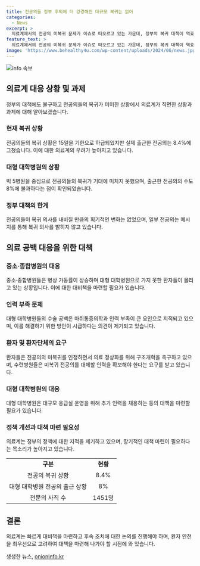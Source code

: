 ```yaml
---
title: 전공의들 정부 후퇴에 더 강경해진 대규모 복귀는 없어
categories:
  - News
excerpt: >
  의료계에서의 전공의 미복귀 문제가 이슈로 떠오르고 있는 가운데, 정부의 복귀 대책이 역효과를 낳고 있다는 평가가 나온다. 환자 곁을 떠난 전공의들의 복귀율이 낮아, 대형 대학병원의 진료 차질이 계속되고 있다. 복지부 장관은 복귀 의사를 밝힌 전공의가 많지 않다고 언급했으며, 중소·종합병원들은 대응력을 강화하고 대학병원 간호인력 활용을 확대해야 한다는 지적이 나왔다. 한국환자단체연합회는 구조개혁을 촉구했다. 전공의 복귀를 위한 정부 대책이 관련 이해관계자들과의 강력한 대립을 불러일으키고 있다.
feature_text: >
  의료계에서의 전공의 미복귀 문제가 이슈로 떠오르고 있는 가운데, 정부의 복귀 대책이 역효과를 낳고 있다는 평가가 나온다. 환자 곁을 떠난 전공의들의 복귀율이 낮아, 대형 대학병원의 진료 차질이 계속되고 있다. 복지부 장관은 복귀 의사를 밝힌 전공의가 많지 않다고 언급했으며, 중소·종합병원들은 대응력을 강화하고 대학병원 간호인력 활용을 확대해야 한다는 지적이 나왔다. 한국환자단체연합회는 구조개혁을 촉구했다. 전공의 복귀를 위한 정부 대책이 관련 이해관계자들과의 강력한 대립을 불러일으키고 있다.
image: 'https://www.behealthy4u.com/wp-content/uploads/2024/06/news.jpg'
---
```


<p><img src="https://www.behealthy4u.com/wp-content/uploads/2024/06/news.jpg" alt="info 속보" /></p>

<h2 data-ke-size="size26">의료계 대응 상황 및 과제</h2>

<p data-ke-size="size16">정부의 대책에도 불구하고 전공의들의 복귀가 미미한 상황에서 의료계가 직면한 상황과 과제에 대해 알아보겠습니다.</p>

<h3><b>현재 복귀 상황</b></h3>

<p data-ke-size="size16">전공의들의 복귀 상황은 15일을 기한으로 하급되었지만 실제 출근한 전공의는 8.4%에 그쳤습니다. 이에 대한 의료계의 우려가 높아지고 있습니다.</p>

<h3><b>대형 대학병원의 상황</b></h3>

<p data-ke-size="size16">빅 5병원을 중심으로 전공의들의 복귀가 기대에 미치지 못했으며, 출근한 전공의의 수도 8%에 불과하다는 점이 확인되었습니다.</p>

<h3><b>정부 대책의 한계</b></h3>

<p data-ke-size="size16">전공의들이 복귀 의사를 내비칠 만큼의 획기적인 변화는 없었으며, 일부 전공의는 메시지를 통해 복귀 의사를 밝히지 않고 있습니다.</p>

<h2 data-ke-size="size26">의료 공백 대응을 위한 대책</h2>

<h3><b>중소·종합병원의 대응</b></h3>

<p data-ke-size="size16">중소·종합병원들은 병상 가동률이 상승하며 대형 대학병원으로 가지 못한 환자들이 몰리고 있는 상황입니다. 이에 대한 대비책을 마련할 필요가 있습니다.</p>

<h3><b>인력 부족 문제</b></h3>

<p data-ke-size="size16">대형 대학병원들의 수술 공백은 마취통증의학과 인력 부족이 큰 요인으로 지적되고 있으며, 이를 해결하기 위한 방안이 시급하다는 의견이 제기되고 있습니다.</p>

<h3><b>환자 및 환자단체의 요구</b></h3>

<p data-ke-size="size16">환자들은 전공의의 미복귀를 인정하면서 의료 정상화를 위해 구조개혁을 촉구하고 있으며, 수련병원들은 미복귀 전공의를 대체할 인력을 확보해야 한다는 요구를 받고 있습니다.</p>

<h3><b>대형 대학병원의 대응</b></h3>

<p data-ke-size="size16">대형 대학병원은 대규모 응급실 운영을 위해 추가 인력을 채용하는 등의 대책을 마련할 필요가 있습니다.</p>

<h3><b>정책 개선과 대책 마련 필요성</b></h3>

<p data-ke-size="size16">의료계는 정부의 정책에 대한 지적을 제기하고 있으며, 장기적인 대책 마련이 필요하다는 목소리가 높아지고 있습니다.</p>

<table>
  <tr>
    <td style="text-align: center; height: 17px;"><b>구분</b></td>
    <td style="text-align: center; height: 17px;"><b>현황</b></td>
  </tr>
  <tr>
    <td style="text-align: center; height: 17px;">전공의 복귀 상황</td>
    <td style="text-align: center; height: 17px;">8.4%</td>
  </tr>
  <tr>
    <td style="text-align: center; height: 17px;">대형 대학병원 전공의 출근 상황</td>
    <td style="text-align: center; height: 17px;">8%</td>
  </tr>
  <tr>
    <td style="text-align: center; height: 17px;">전문의 사직 수</td>
    <td style="text-align: center; height: 17px;">1451명</td>
  </tr>
</table>

<h2 data-ke-size="size26">결론</h2>

<p data-ke-size="size16">의료계는 빠르게 대비책을 마련하고 후속 조치에 대한 논의를 진행해야 하며, 환자 안전을 최우선으로 고려하여 대책을 마련해 나가야 할 시점에 와 있습니다.</p>
생생한 뉴스, <a href="https://onioninfo.kr" rel="dofollow">onioninfo.kr</a>


